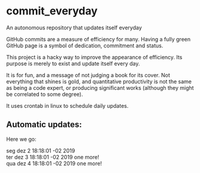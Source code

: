 # commit_everyday
An autonomous repository that updates itself everyday


GitHub commits are a measure of efficiency for many. Having a fully green GitHub page is a symbol of dedication, commitment and status. 

This project is a hacky way to improve the appearance of efficiency. Its purpose is merely to exist and update itself every day.

It is for fun, and a message of not judging a book for its cover. Not everything that shines is gold, and quantitative productivity is not the same as being a code expert, or producing significant works (although they might be correlated to some degree). 

It uses crontab in linux to schedule daily updates.

Automatic updates:
------------------

Here we go:

seg dez  2 18:18:01 -02 2019
<br />
ter dez  3 18:18:01 -02 2019
 one more!
<br />
qua dez  4 18:18:01 -02 2019
 one more!
<br />
